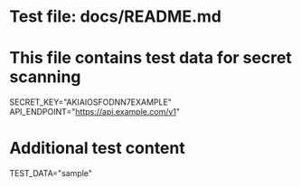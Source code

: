 # Test file: docs/README.md
# This file contains test data for secret scanning

SECRET_KEY="AKIAIOSFODNN7EXAMPLE"
API_ENDPOINT="https://api.example.com/v1"

# Additional test content
TEST_DATA="sample"
